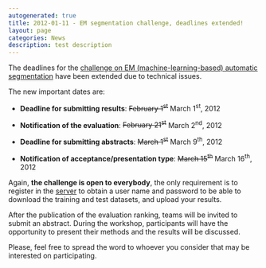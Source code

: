 ```yaml
---
autogenerated: true
title: 2012-01-11 - EM segmentation challenge, deadlines extended!
layout: page
categories: News
description: test description
---
```


The deadlines for the [ challenge on EM (machine-learning-based) automatic segmentation](/events/Segmentation_of_neuronal_structures_in_EM_stacks_challenge_-_ISBI_2012) have been extended due to technical issues.

The new important dates are:

-   **Deadline for submitting results**: ~~February 1<sup>st</sup>~~ March 1<sup>st</sup>, 2012

<!-- -->

-   **Notification of the evaluation**: ~~February 21<sup>st</sup>~~ March 2<sup>nd</sup>, 2012

<!-- -->

-   **Deadline for submitting abstracts**: ~~March 1<sup>st</sup>~~ March 9<sup>th</sup>, 2012

<!-- -->

-   **Notification of acceptance/presentation type**: ~~March 15<sup>th</sup>~~ March 16<sup>th</sup>, 2012

Again, **the challenge is open to everybody**, the only requirement is to register in the [server](https://fiji.sc/isbi-challenge/home/) to obtain a user name and password to be able to download the training and test datasets, and upload your results.

After the publication of the evaluation ranking, teams will be invited to submit an abstract. During the workshop, participants will have the opportunity to present their methods and the results will be discussed.

Please, feel free to spread the word to whoever you consider that may be interested on participating.


